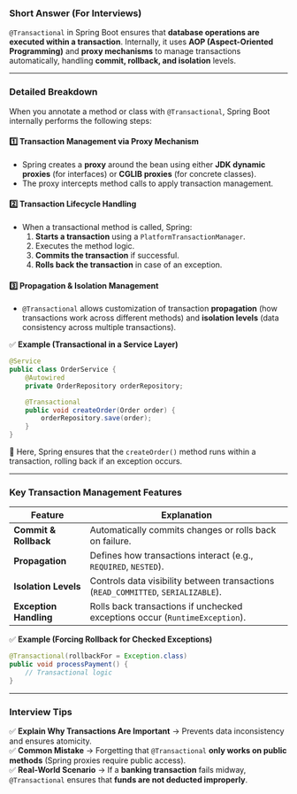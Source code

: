 ### **Short Answer (For Interviews)**
`@Transactional` in Spring Boot ensures that **database operations are executed within a transaction**. Internally, it uses **AOP (Aspect-Oriented Programming)** and **proxy mechanisms** to manage transactions automatically, handling **commit, rollback, and isolation** levels.

---

### **Detailed Breakdown**
When you annotate a method or class with `@Transactional`, Spring Boot internally performs the following steps:

#### **1️⃣ Transaction Management via Proxy Mechanism**
- Spring creates a **proxy** around the bean using either **JDK dynamic proxies** (for interfaces) or **CGLIB proxies** (for concrete classes).
- The proxy intercepts method calls to apply transaction management.

#### **2️⃣ Transaction Lifecycle Handling**
- When a transactional method is called, Spring:
    1. **Starts a transaction** using a `PlatformTransactionManager`.
    2. Executes the method logic.
    3. **Commits the transaction** if successful.
    4. **Rolls back the transaction** in case of an exception.

#### **3️⃣ Propagation & Isolation Management**
- `@Transactional` allows customization of transaction **propagation** (how transactions work across different methods) and **isolation levels** (data consistency across multiple transactions).

✅ **Example (Transactional in a Service Layer)**
```java
@Service
public class OrderService {
    @Autowired
    private OrderRepository orderRepository;

    @Transactional
    public void createOrder(Order order) {
        orderRepository.save(order);
    }
}
```
🚀 Here, Spring ensures that the `createOrder()` method runs within a transaction, rolling back if an exception occurs.

---

### **Key Transaction Management Features**
| Feature | Explanation |
|---------|------------|
| **Commit & Rollback** | Automatically commits changes or rolls back on failure. |
| **Propagation** | Defines how transactions interact (e.g., `REQUIRED`, `NESTED`). |
| **Isolation Levels** | Controls data visibility between transactions (`READ_COMMITTED`, `SERIALIZABLE`). |
| **Exception Handling** | Rolls back transactions if unchecked exceptions occur (`RuntimeException`). |

✅ **Example (Forcing Rollback for Checked Exceptions)**
```java
@Transactional(rollbackFor = Exception.class)
public void processPayment() {
    // Transactional logic
}
```

---

### **Interview Tips**
✅ **Explain Why Transactions Are Important** → Prevents data inconsistency and ensures atomicity.  
✅ **Common Mistake** → Forgetting that `@Transactional` **only works on public methods** (Spring proxies require public access).  
✅ **Real-World Scenario** → If a **banking transaction** fails midway, `@Transactional` ensures that **funds are not deducted improperly**.
